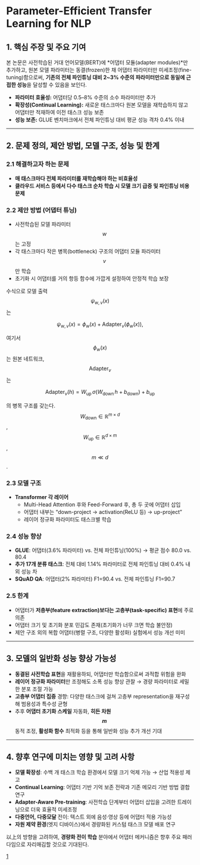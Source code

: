 # Parameter-Efficient Transfer Learning for NLP

## 1. 핵심 주장 및 주요 기여  
본 논문은 사전학습된 거대 언어모델(BERT)에 *어댑터 모듈(adapter modules)*만 추가하고, 원본 모델 파라미터는 동결(frozen)한 채 어댑터 파라미터만 미세조정(fine-tuning)함으로써, **기존의 전체 파인튜닝 대비 2~3% 수준의 파라미터만으로 동일에 근접한 성능**을 달성할 수 있음을 보인다.  
- **파라미터 효율성:** 어댑터당 0.5–8% 수준의 소수 파라미터만 추가  
- **확장성(Continual Learning):** 새로운 태스크마다 원본 모델을 재학습하지 않고 어댑터만 적재하여 이전 태스크 성능 보존  
- **성능 보존:** GLUE 벤치마크에서 전체 파인튜닝 대비 평균 성능 격차 0.4% 이내  

***

## 2. 문제 정의, 제안 방법, 모델 구조, 성능 및 한계

### 2.1 해결하고자 하는 문제  
- **매 태스크마다 전체 파라미터를 재학습해야 하는 비효율성**  
- **클라우드 서비스 등에서 다수 태스크 순차 학습 시 모델 크기 급증 및 파인튜닝 비용 문제**  

### 2.2 제안 방법 (어댑터 튜닝)  
- 사전학습된 모델 파라미터 $$w$$는 고정  
- 각 태스크마다 작은 병목(bottleneck) 구조의 어댑터 모듈 파라미터 $$v$$만 학습  
- 초기화 시 어댑터를 거의 항등 함수에 가깝게 설정하여 안정적 학습 보장  

수식으로 모델 출력 $$\psi_{w,v}(x)$$는  

$$
\psi_{w,v}(x) = \phi_w(x) + \mathrm{Adapter}_v(\phi_w(x)),
$$  

여기서 $$\phi_w(x)$$는 원본 네트워크, $$\mathrm{Adapter}_v$$는  

```math
\mathrm{Adapter}_v(h) = W_{\text{up}} \,\sigma\bigl(W_{\text{down}}\,h + b_{\text{down}}\bigr) + b_{\text{up}}
```

의 병목 구조를 갖는다. $$W_{\text{down}}\in\mathbb{R}^{m\times d}$$, $$W_{\text{up}}\in\mathbb{R}^{d\times m}$$, $$m\ll d$$.

### 2.3 모델 구조  
- **Transformer 각 레이어**  
  - Multi-Head Attention 후와 Feed-Forward 후, 총 두 곳에 어댑터 삽입  
  - 어댑터 내부는 “down-project → activation(ReLU 등) → up-project”  
  - 레이어 정규화 파라미터도 태스크별 학습  

### 2.4 성능 향상  
- **GLUE**: 어댑터(3.6% 파라미터) vs. 전체 파인튜닝(100%) → 평균 점수 80.0 vs. 80.4  
- **추가 17개 분류 태스크**: 전체 대비 1.14% 파라미터로 전체 파인튜닝 대비 0.4% 내외 성능 차  
- **SQuAD QA**: 어댑터(2% 파라미터) F1=90.4 vs. 전체 파인튜닝 F1=90.7  

### 2.5 한계  
- 어댑터가 **저층부(feature extraction)보다는 고층부(task-specific) 표현**에 주로 의존  
- 어댑터 크기 및 초기화 분포 민감도 존재(초기화가 너무 크면 학습 불안정)  
- 제안 구조 외의 복합 어댑터(병렬 구조, 다양한 활성화) 실험에서 성능 개선 미미  

***

## 3. 모델의 일반화 성능 향상 가능성  
- **동결된 사전학습 표현**을 재활용하되, 어댑터만 학습함으로써 과적합 위험을 완화  
- **레이어 정규화 파라미터**만 조정해도 소폭 성능 향상 관찰 → 경량 파라미터로 세밀한 분포 조절 가능  
- **고층부 어댑터 집중** 경향: 다양한 태스크에 걸쳐 고층부 representation을 재구성해 범용성과 특수성 균형  
- 추후 **어댑터 초기화 스케일** 자동화, **히든 차원 $$m$$** 동적 조정, **활성화 함수** 최적화 등을 통해 일반화 성능 추가 개선 기대  

***

## 4. 향후 연구에 미치는 영향 및 고려 사항  
- **모델 확장성**: 수백 개 태스크 학습 환경에서 모델 크기 억제 가능 → 산업 적용성 제고  
- **Continual Learning**: 어댑터 기반 기억 보존 전략과 기존 메모리 기반 방법 결합 연구  
- **Adapter-Aware Pre-training**: 사전학습 단계부터 어댑터 삽입을 고려한 트레이닝으로 더욱 효율적 미세조정  
- **다중언어, 다중모달** 전이: 텍스트 외에 음성·영상 등에 어댑터 적용 가능성  
- **자원 제약 환경**(엣지 디바이스)에서 경량화된 커스텀 태스크 모델 배포 연구  

以上의 방향을 고려하여, **경량화 전이 학습** 분야에서 어댑터 메커니즘은 향후 주요 패러다임으로 자리매김할 것으로 기대된다.

[1](https://ppl-ai-file-upload.s3.amazonaws.com/web/direct-files/attachments/22370781/41967253-d68b-4a79-8275-a521baa38ca4/1902.00751v2.pdf)
